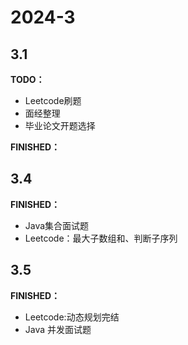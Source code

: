# 2024-3

## 3.1

**TODO：**

* Leetcode刷题
* 面经整理
* 毕业论文开题选择

**FINISHED：**



## 3.4

**FINISHED：**

* Java集合面试题
* Leetcode：最大子数组和、判断子序列



## 3.5

**FINISHED：**

* Leetcode:动态规划完结
* Java 并发面试题




